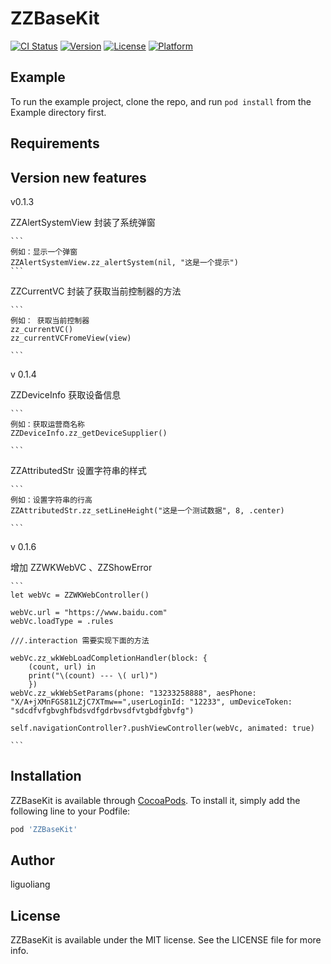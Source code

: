# ZZBaseKit

[![CI Status](https://img.shields.io/travis/185226139@qq.com/ZZBaseKit.svg?style=flat)](https://travis-ci.org/185226139@qq.com/ZZBaseKit)
[![Version](https://img.shields.io/cocoapods/v/ZZBaseKit.svg?style=flat)](https://cocoapods.org/pods/ZZBaseKit)
[![License](https://img.shields.io/cocoapods/l/ZZBaseKit.svg?style=flat)](https://cocoapods.org/pods/ZZBaseKit)
[![Platform](https://img.shields.io/cocoapods/p/ZZBaseKit.svg?style=flat)](https://cocoapods.org/pods/ZZBaseKit)

## Example

To run the example project, clone the repo, and run `pod install` from the Example directory first.

## Requirements


## Version new features

v0.1.3   
       
ZZAlertSystemView  封装了系统弹窗   
        
    ``` 
    例如：显示一个弹窗
    ZZAlertSystemView.zz_alertSystem(nil, "这是一个提示")
    ```
    
ZZCurrentVC   封装了获取当前控制器的方法 

    ``` 
    例如： 获取当前控制器
    zz_currentVC()
    zz_currentVCFromeView(view)
           
    ```
     
     
v 0.1.4 

ZZDeviceInfo 获取设备信息
      
    ``` 
    例如：获取运营商名称   
    ZZDeviceInfo.zz_getDeviceSupplier() 
      
    ```
     
ZZAttributedStr 设置字符串的样式
      
    ```
    例如：设置字符串的行高   
    ZZAttributedStr.zz_setLineHeight("这是一个测试数据", 8, .center)

    ```
v 0.1.6 

增加 ZZWKWebVC 、ZZShowError

    ```
    let webVc = ZZWKWebController()

    webVc.url = "https://www.baidu.com"
    webVc.loadType = .rules 
    
    ///.interaction 需要实现下面的方法

    webVc.zz_wkWebLoadCompletionHandler(block: {
        (count, url) in
        print("\(count) --- \( url)")
        })
    webVc.zz_wkWebSetParams(phone: "13233258888", aesPhone: "X/A+jXMnFGS81LZjC7XTmw==",userLoginId: "12233", umDeviceToken: "sdcdfvfgbvghfbdsvdfgdrbvsdfvtgbdfgbvfg")
        
    self.navigationController?.pushViewController(webVc, animated: true)

    ```

## Installation

ZZBaseKit is available through [CocoaPods](https://cocoapods.org). To install
it, simply add the following line to your Podfile:

```ruby
pod 'ZZBaseKit'
```

## Author

liguoliang

## License

ZZBaseKit is available under the MIT license. See the LICENSE file for more info.
